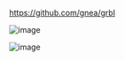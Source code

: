 
https://github.com/gnea/grbl


![image](https://user-images.githubusercontent.com/29625147/204431949-13818df0-452d-4877-9d54-0ae2e40a74c1.png)

![image](https://user-images.githubusercontent.com/29625147/204432523-d0f6de94-2e94-477b-a4d7-b85e80e8cdd3.png)

